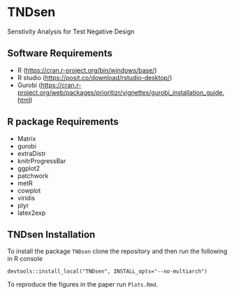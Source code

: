 # TNDsen

Senstivity Analysis for Test Negative Design

## Software Requirements

- R         (https://cran.r-project.org/bin/windows/base/)
- R studio  (https://posit.co/download/rstudio-desktop/)
- Gurobi    (https://cran.r-project.org/web/packages/prioritizr/vignettes/gurobi_installation_guide.html)


## R package Requirements

- Matrix
- gurobi
- extraDistr
- knitrProgressBar
- ggplot2
- patchwork
- metR
- cowplot
- viridis
- plyr
- latex2exp

## TNDsen Installation

To install the package `TNDsen` clone the repository and then run the following in R console

`devtools::install_local("TNDsen", INSTALL_opts="--no-multiarch")`

To reproduce the figures in the paper run `Plots.Rmd`.

